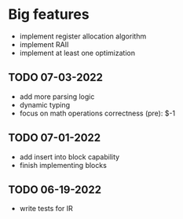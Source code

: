 # Big features
- implement register allocation algorithm 
- implement RAII
- implement at least one optimization

## TODO 07-03-2022
- add more parsing logic
- dynamic typing
- focus on math operations correctness (pre): $-1

## TODO 07-01-2022
- add insert into block capability
- finish implementing blocks

## TODO 06-19-2022
- write tests for IR

